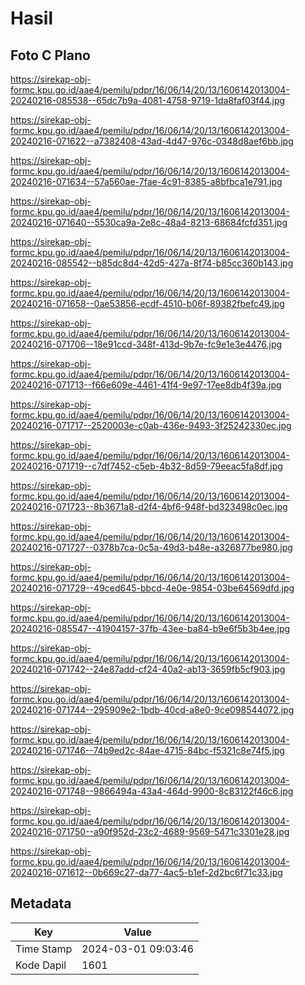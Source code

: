 # Hasil

## Foto C Plano

https://sirekap-obj-formc.kpu.go.id/aae4/pemilu/pdpr/16/06/14/20/13/1606142013004-20240216-085538--65dc7b9a-4081-4758-9719-1da8faf03f44.jpg

https://sirekap-obj-formc.kpu.go.id/aae4/pemilu/pdpr/16/06/14/20/13/1606142013004-20240216-071622--a7382408-43ad-4d47-976c-0348d8aef6bb.jpg

https://sirekap-obj-formc.kpu.go.id/aae4/pemilu/pdpr/16/06/14/20/13/1606142013004-20240216-071634--57a560ae-7fae-4c91-8385-a8bfbca1e791.jpg

https://sirekap-obj-formc.kpu.go.id/aae4/pemilu/pdpr/16/06/14/20/13/1606142013004-20240216-071640--5530ca9a-2e8c-48a4-8213-68684fcfd351.jpg

https://sirekap-obj-formc.kpu.go.id/aae4/pemilu/pdpr/16/06/14/20/13/1606142013004-20240216-085542--b85dc8d4-42d5-427a-8f74-b85cc360b143.jpg

https://sirekap-obj-formc.kpu.go.id/aae4/pemilu/pdpr/16/06/14/20/13/1606142013004-20240216-071658--0ae53856-ecdf-4510-b06f-89382fbefc49.jpg

https://sirekap-obj-formc.kpu.go.id/aae4/pemilu/pdpr/16/06/14/20/13/1606142013004-20240216-071706--18e91ccd-348f-413d-9b7e-fc9e1e3e4476.jpg

https://sirekap-obj-formc.kpu.go.id/aae4/pemilu/pdpr/16/06/14/20/13/1606142013004-20240216-071713--f66e609e-4461-41f4-9e97-17ee8db4f39a.jpg

https://sirekap-obj-formc.kpu.go.id/aae4/pemilu/pdpr/16/06/14/20/13/1606142013004-20240216-071717--2520003e-c0ab-436e-9493-3f25242330ec.jpg

https://sirekap-obj-formc.kpu.go.id/aae4/pemilu/pdpr/16/06/14/20/13/1606142013004-20240216-071719--c7df7452-c5eb-4b32-8d59-79eeac5fa8df.jpg

https://sirekap-obj-formc.kpu.go.id/aae4/pemilu/pdpr/16/06/14/20/13/1606142013004-20240216-071723--8b3671a8-d2f4-4bf6-948f-bd323498c0ec.jpg

https://sirekap-obj-formc.kpu.go.id/aae4/pemilu/pdpr/16/06/14/20/13/1606142013004-20240216-071727--0378b7ca-0c5a-49d3-b48e-a326877be980.jpg

https://sirekap-obj-formc.kpu.go.id/aae4/pemilu/pdpr/16/06/14/20/13/1606142013004-20240216-071729--49ced645-bbcd-4e0e-9854-03be64569dfd.jpg

https://sirekap-obj-formc.kpu.go.id/aae4/pemilu/pdpr/16/06/14/20/13/1606142013004-20240216-085547--41904157-37fb-43ee-ba84-b9e6f5b3b4ee.jpg

https://sirekap-obj-formc.kpu.go.id/aae4/pemilu/pdpr/16/06/14/20/13/1606142013004-20240216-071742--24e87add-cf24-40a2-ab13-3659fb5cf903.jpg

https://sirekap-obj-formc.kpu.go.id/aae4/pemilu/pdpr/16/06/14/20/13/1606142013004-20240216-071744--295909e2-1bdb-40cd-a8e0-9ce098544072.jpg

https://sirekap-obj-formc.kpu.go.id/aae4/pemilu/pdpr/16/06/14/20/13/1606142013004-20240216-071746--74b9ed2c-84ae-4715-84bc-f5321c8e74f5.jpg

https://sirekap-obj-formc.kpu.go.id/aae4/pemilu/pdpr/16/06/14/20/13/1606142013004-20240216-071748--9866494a-43a4-464d-9900-8c83122f46c6.jpg

https://sirekap-obj-formc.kpu.go.id/aae4/pemilu/pdpr/16/06/14/20/13/1606142013004-20240216-071750--a90f952d-23c2-4689-9569-5471c3301e28.jpg

https://sirekap-obj-formc.kpu.go.id/aae4/pemilu/pdpr/16/06/14/20/13/1606142013004-20240216-071612--0b669c27-da77-4ac5-b1ef-2d2bc6f71c33.jpg


## Metadata

| Key        | Value               |
| ---------- | ------------------- |
| Time Stamp | 2024-03-01 09:03:46 |
| Kode Dapil | 1601                |



